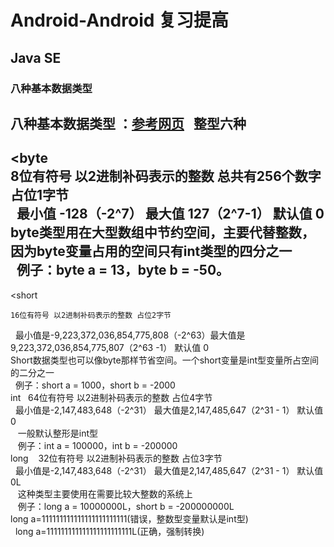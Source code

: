 # Android-Android 复习提高
## Java SE
### 八种基本数据类型
八种基本数据类型 ：[参考网页](http://www.cnblogs.com/1130136248wlxk/articles/5105524.html)  
整型六种    
---
<byte  
    8位有符号 以2进制补码表示的整数 总共有256个数字 占位1字节   
    最小值 -128（-2^7）  最大值 127（2^7-1）  默认值 0    
    byte类型用在大型数组中节约空间，主要代替整数，因为byte变量占用的空间只有int类型的四分之一   
    例子：byte a = 13，byte b = -50。   
---
<short

    16位有符号 以2进制补码表示的整数 占位2字节    
    最小值是-9,223,372,036,854,775,808（-2^63）最大值是9,223,372,036,854,775,807（2^63 -1） 默认值 0    
    Short数据类型也可以像byte那样节省空间。一个short变量是int型变量所占空间的二分之一    
    例子：short a = 1000，short b = -2000    
int
    64位有符号 以2进制补码表示的整数 占位4字节    
    最小值是-2,147,483,648（-2^31） 最大值是2,147,485,647（2^31 - 1） 默认值 0    
    一般默认整形是int型    
    例子：int a = 100000，int b = -200000    
long
    32位有符号 以2进制补码表示的整数 占位3字节    
    最小值是-2,147,483,648（-2^31） 最大值是2,147,485,647（2^31 - 1） 默认值 0L    
    这种类型主要使用在需要比较大整数的系统上    
    例子：long a = 10000000L，short b = -200000000L    
    long a=111111111111111111111111(错误，整数型变量默认是int型)    
    long a=111111111111111111111111L(正确，强制转换)    
